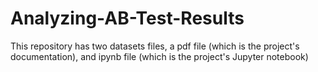 # Analyzing-AB-Test-Results
This repository has two datasets files, a pdf file (which is the project's documentation), and ipynb file (which is the project's Jupyter notebook)
